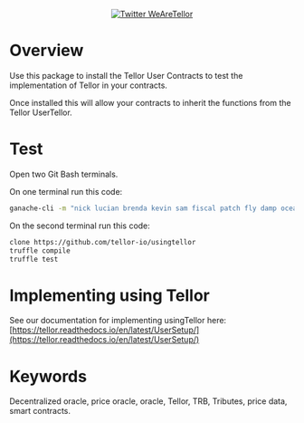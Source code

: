 <p align="center">
  <a href='https://twitter.com/WeAreTellor'>
    <img src= 'https://img.shields.io/twitter/url/http/shields.io.svg?style=social' alt='Twitter WeAreTellor' />
  </a> 
</p>


# Overview

Use this package to install the Tellor User Contracts to test the implementation of Tellor in your contracts.

Once installed this will allow your contracts to inherit the functions from the Tellor UserTellor. 

# Test
Open two Git Bash terminals. 

On one terminal run this code: 
```bash
ganache-cli -m "nick lucian brenda kevin sam fiscal patch fly damp ocean produce wish"
```

On the second terminal run this code:
```bash
clone https://github.com/tellor-io/usingtellor
truffle compile
truffle test
```

# Implementing using Tellor
See our documentation for implementing usingTellor here: 
[https://tellor.readthedocs.io/en/latest/UserSetup/](https://tellor.readthedocs.io/en/latest/UserSetup/)

# Keywords

Decentralized oracle, price oracle, oracle, Tellor, TRB, Tributes, price data, smart contracts.
